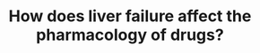 ---
title: "How does liver failure affect the pharmacology of drugs?"
entityType: SAQ
exam: PEX
college: CICM
year: 2012
sitting: B
question: 05
passRate: 59
lo:
EC_expectedDomains:
EC_extraCredit:
- "Good answers were structured using pharmacokinetic and pharmacodynamics headings."
- "They included some mention of changes in absorption, volume of distribution (an increase in Vd in liver failure), altered protein binding, altered metabolism and thus change in clearance, and changes in excretion (decreased biliary excretion of drugs)."
- "In respect to pharmacodynamics candidates could have mentioned increased sensitivity and prolonged action of sedative drugs, oral anticoagulants, etc."
- "Good candidates also differentiated for acute (often hepatocellular dysfunction) and chronic liver failure (cirrhosis and changes in liver blood flow)."
- "Primary examination questions may often require candidates to integrate knowledge from across different sections of the syllabus or apply basic physiological or pharmacological principles."
EC_errorsCommon:
- "Common problems were not using a logical structure to answer the question and stating an effect but not describing how this affected pharmacology."
- "For example stating decreased albumin production but then not stating the consequence of this on drug distribution."
---